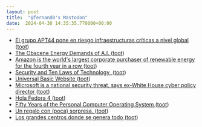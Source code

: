 ```yaml
---
layout: post
title:  "@fernand0's Mastodon"
date:  2024-04-30 14:35:35.770000+00:00
---
```

*  [El grupo APT44 pone en riesgo infraestructuras críticas a nivel global ](https://unaaldia.hispasec.com/2024/04/el-grupo-apt44-pone-en-riesgo-infraestructuras-criticas-a-nivel-global.htm) ([toot](https://mastodon.social/@fernand0/112360668251189133))
*  [The Obscene Energy Demands of A.I.  ](https://www.newyorker.com/news/daily-comment/the-obscene-energy-demands-of-ai) ([toot](https://mastodon.social/@fernand0/112359990477622531))
*  [Amazon is the world's largest corporate purchaser of renewable energy for the fourth year in a row ](https://www.aboutamazon.com/news/sustainability/amazon-renewable-energy-portfolio-january-2024-updat) ([toot](https://mastodon.social/@fernand0/112359782133159321))
*  [Security and Ten Laws of Technology  ](https://www.philvenables.com/post/security-and-ten-laws-of-technolog) ([toot](https://mastodon.social/@fernand0/112359474808998830))
*  [Universal Basic Website ](https://shkspr.mobi/blog/2024/04/universal-basic-website) ([toot](https://mastodon.social/@fernand0/112359230579760915))
*  [Microsoft is a national security threat, says ex-White House cyber policy director ](https://www.theregister.com/2024/04/21/microsoft_national_security_risk) ([toot](https://mastodon.social/@fernand0/112357542264651721))
*  [Hola Fedora 4 ](https://mastodon.social/@fernand0/112355655049446044) ([toot](https://mastodon.social/@fernand0/112355655049446044))
*  [Fifty Years of the Personal Computer Operating System ](https://computerhistory.org/blog/fifty-years-of-the-personal-computer-operating-system) ([toot](https://mastodon.social/@fernand0/112355648273887111))
*  [Un regalo con (poca) sorpresa. ](https://avecesunafoto.wordpress.com/2024/04/29/un-regalo-con-poca-sorpresa) ([toot](https://mastodon.social/@fernand0/112355390626696998))
*  [Los grandes centros donde se genera todo ](https://www.elperiodicodearagon.com/aragon/aragon-tierra-de-talento/2024/04/20/grandes-centros-genera-101277325.htm) ([toot](https://mastodon.social/@fernand0/112355368886361536))
